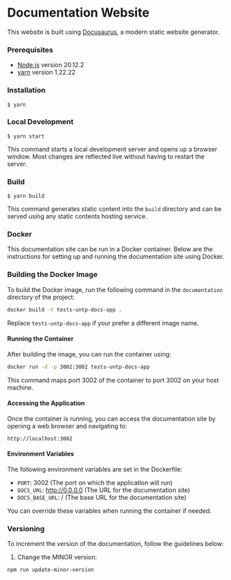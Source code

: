 # Documentation Website

This website is built using [Docusaurus](https://docusaurus.io/), a modern static website generator.

### Prerequisites

- [Node.js](https://nodejs.org/en/) version 20.12.2
- [yarn](https://yarnpkg.com/) version 1.22.22

### Installation

```
$ yarn
```

### Local Development

```
$ yarn start
```

This command starts a local development server and opens up a browser window. Most changes are reflected live without having to restart the server.

### Build

```
$ yarn build
```

This command generates static content into the `build` directory and can be served using any static contents hosting service.

### Docker

This documentation site can be run in a Docker container. Below are the instructions for setting up and running the documentation site using Docker.

### Building the Docker Image

To build the Docker image, run the following command in the `documentation` directory of the project:

```bash
docker build -t tests-untp-docs-app .
```

Replace `tests-untp-docs-app` if your prefer a different image name.

#### Running the Container

After building the image, you can run the container using:

```bash
docker run -d -p 3002:3002 tests-untp-docs-app
```

This command maps port 3002 of the container to port 3002 on your host machine.

#### Accessing the Application

Once the container is running, you can access the documentation site by opening a web browser and navigating to:

```
http://localhost:3002
```

#### Environment Variables

The following environment variables are set in the Dockerfile:

- `PORT`: 3002 (The port on which the application will run)
- `DOCS_URL`: http://0.0.0.0 (The URL for the documentation site)
- `DOCS_BASE_URL`: / (The base URL for the documentation site)

You can override these variables when running the container if needed.

### Versioning

To increment the version of the documentation, follow the guidelines below:

1. Change the MINOR version:

```bash
npm run update-minor-version
```
